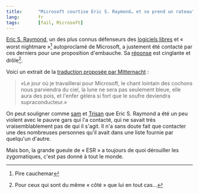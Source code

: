 ```yaml
--- 
title:      "Microsoft courtise Eric S. Raymond… et se prend un rateau" 
lang:       fr 
tags:       [fail, Microsoft]
---
```


[Eric S. Raymond](http://www.catb.org/~esr/), un des plus connus défenseurs des [logiciels libres](http://www.clever-age.com/actualites/petits-dejeuners/jusqu-aller-avec-logiciel-libre-retours-experiences-perspectives-416.html) et « worst nightmare »[^1] autoproclamé de Microsoft, a justement été contacté par ces derniers pour une proposition d'embauche. Sa [réponse](http://esr.ibiblio.org/index.php?p=208) est cinglante et drôle[^2].

[^1]: Pire cauchemar

[^2]: Pour ceux qui sont du même « côté » que lui en tout cas…

Voici un extrait de la [traduction proposée par Mitternacht](http://www.mitternachts-lied.net/blog/index.php/2005/09/09/206-eric-s-raymond-met-un-rateau-a-microsoft) :

<blockquote>«Le jour où je travaillerai pour Microsoft, le chant lointain des cochons nous parviendra du ciel, la lune ne sera pas seulement bleue, elle aura des pois, et l'enfer gèlera si fort que le soufre deviendra supraconducteur.»</blockquote>

On peut souligner comme [sam](http://www.mitternachts-lied.net/blog/index.php/2005/09/09/206-eric-s-raymond-met-un-rateau-a-microsoft#c1811) et [Trisan](http://www.mitternachts-lied.net/blog/index.php/2005/09/09/206-eric-s-raymond-met-un-rateau-a-microsoft#c1817) que Eric S. Raymond a été un peu violent avec le pauvre gars qui l'a contacté, qui ne savait très vraisemblablement pas de qui il s'agit. Il n'a sans doute fait que contacter une des nombreuses personnes qu'il avait dans une liste fournie par quelqu'un d'autre.

Mais bon, la grande gueule de « ESR » a toujours de quoi dérouiller les zygomatiques, c'est pas donné à tout le monde.
